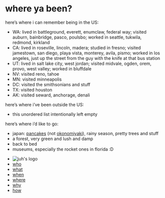 <!DOCTYPE html>
<html xmlns="http://www.w3.org/1999/xhtml" lang="" xml:lang="">
	<head>
		<meta charset="utf-8" />
		<meta name="generator" content="pandoc" />
		<meta name="viewport" content="width=device-width, initial-scale=1.0, user-scalable=yes" />
										<title>places | juh</title>
		<style>
			code{white-space: pre-wrap;}
span.smallcaps{font-variant: small-caps;}
div.columns{display: flex; gap: min(4vw, 1.5em);}
div.column{flex: auto; overflow-x: auto;}
div.hanging-indent{margin-left: 1.5em; text-indent: -1.5em;}
ul.task-list{list-style: none;}
ul.task-list li input[type="checkbox"] {
  width: 0.8em;
  margin: 0 0.8em 0.2em -1.6em;
  vertical-align: middle;
}
.display.math{display: block; text-align: center; margin: 0.5rem auto;}
		</style>
				<link rel="stylesheet" href="https://cdn.jtreed.org/css/core.css" />
				<link rel="stylesheet" href="/css/tweaks.css" />
								<!--[if lt IE 9]>
			<script src="//cdnjs.cloudflare.com/ajax/libs/html5shiv/3.7.3/html5shiv-printshiv.min.js"></script>
		<![endif]-->
		<script src=/js/motd-data.js></script>
<script src=https://cdn.jtreed.org/js/motd.js></script>
<link rel=icon href=https://cdn.jtreed.org/img/logo.svg />
<base href=/ />	</head>
	<body>
		<main>
									<!--header id="title-block-header">
				<h1 class="title">places</h1>
																			</header-->
									<h1 id="where-ya-been">where ya been?</h1>
<p>here’s where i can remember being in the US:</p>
<ul>
<li>WA: lived in battleground, everett, enumclaw, federal way; visited auburn, bainbridge, pasco, poulsbo; worked in seattle, tukwila, redmond, kirkland</li>
<li>CA: lived in roseville, lincoln, madera; studied in fresno; visited jamestown, san diego, playa vista, monterey, avila, pismo; worked in los angeles, just up the street from the guy with the knife at that bus station</li>
<li>UT: lived in salt lake city, west jordan; visited midvale, ogden, orem, provo, west valley; worked in bluffdale</li>
<li>NV: visited reno, tahoe</li>
<li>MN: visited minneapolis</li>
<li>DC: visited the smithsonians and stuff</li>
<li>TX: visited houston</li>
<li>AK: visited seward, anchorage, denali</li>
</ul>
<p>here’s where i’ve been outside the US:</p>
<ul>
<li>this unordered list intentionally left empty</li>
</ul>
<p>here’s where i’d like to go:</p>
<ul>
<li>japan: <a target=_blank href="https://google.com/search?q=japanese+pancakes&amp;tbm=isch">pancakes</a> (not <a target=_blank href="https://google.com/search?q=okonomiyaki&amp;tbm=isch">okonomiyaki</a>), rainy season, pretty trees and stuff</li>
<li>a forest, very green and lush and damp</li>
<li>back to bed</li>
<li>museums, especially the rocket ones in florida :D</li>
</ul>
					<footer data-bonk-motd="getMotd()"></footer>
		</main>
		<nav>
	<ul>
		<li><img src="https://cdn.jtreed.org/img/logo.svg" alt="juh's logo" /></li>
		<li><a href="/">who</a></li>
		<li><a href="/projects">what</a></li>
		<li><a href="javascript:alert('the internet is a timeless place, and i move very slowly')">when</a></li>
		<li><a href="/places">where</a></li>
		<li><a href="/essays">why</a></li>
		<li><a href="/advice">how</a></li>
	</ul>
</nav>	</body>
</html>
